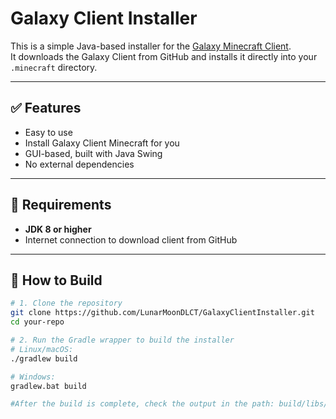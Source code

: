 # Galaxy Client Installer

This is a simple Java-based installer for the [Galaxy Minecraft Client](https://github.com/LunarMoonDLCT/Minecraft-Galaxy-Client).  
It downloads the Galaxy Client from GitHub and installs it directly into your `.minecraft` directory.

---

## ✅ Features

- Easy to use
- Install Galaxy Client Minecraft for you
- GUI-based, built with Java Swing
- No external dependencies

---

## 🧱 Requirements

- **JDK 8 or higher**
- Internet connection to download client from GitHub

---

## 🚀 How to Build

```bash
# 1. Clone the repository
git clone https://github.com/LunarMoonDLCT/GalaxyClientInstaller.git
cd your-repo

# 2. Run the Gradle wrapper to build the installer
# Linux/macOS:
./gradlew build

# Windows:
gradlew.bat build

#After the build is complete, check the output in the path: build/libs/Galaxy-Client-Installer.jar
